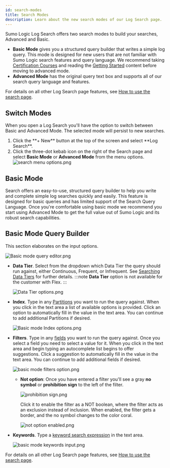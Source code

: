 ```yaml
---
id: search-modes
title: Search Modes
description: Learn about the new search modes of our Log Search page.
---
```


Sumo Logic Log Search offers two search modes to build your searches, Advanced and Basic.

* **Basic Mode** gives you a structured query builder that writes a simple log query. This mode is designed for new users that are not familiar with Sumo Logic search features and query language. We recommend taking [Certification Courses](/docs/get-started/training-certification-faq) and reading the [Getting Started](/docs/get-started) content before moving to advanced mode.
* **Advanced Mode** has the original query text box and supports all of our search query language and features.

For details on all other Log Search page features, see [How to use the search page](/docs/search/get-started-with-search/search-page).

## Switch Modes

When you open a Log Search you'll have the option to switch between Basic and Advanced Mode. The selected mode will persist to new searches.

1. <!--Kanso [**Classic UI**](/docs/get-started/sumo-logic-ui/). Kanso--> Click the **+ New** button at the top of the screen and select **Log Search**. <!--Kanso <br/>[**New UI**](/docs/get-started/sumo-logic-ui-new/). In the main Sumo Logic menu, select **Logs > Log Search**. You can also click the **Go To...** menu at the top of the screen and select **Log Search**.  Kanso-->
1. Click the three-dot kebab icon on the right of the Search page and select **Basic Mode** or **Advanced Mode** from the menu options. <br/>![search menu options.png](/img/search/get-started-search/search-page/search-menu-options.png)

## Basic Mode

Search offers an easy-to-use, structured query builder to help you write and complete simple log searches quickly and easily. This feature is designed for basic queries and has limited support of the Search Query Language. Once you're comfortable using basic mode we recommend you start using Advanced Mode to get the full value out of Sumo Logic and its robust search capabilities.

## Basic Mode Query Builder

This section elaborates on the input options.

![Basic mode query editor.png](/img/search/get-started-search/search-page/basic-mode-query-editor.png)

* **Data Tier**. Select from the dropdown which Data Tier the query should run against, either Continuous, Frequent, or Infrequent. See [Searching Data Tiers](/docs/manage/partitions/data-tiers/searching-data-tiers) for further details.
    :::note
    **Data Tier** option is not available for the customer with Flex.
    :::

    ![Data Tier options.png](/img/search/get-started-search/search-page/Data-Tier-options.png) 

* **Index**. Type in any [Partitions](/docs/manage/partitions) you want to run the query against. When you click in the text area a list of available options is provided. Click an option to automatically fill in the value in the text area. You can continue to add additional Partitions if desired.

    ![Basic mode Index options.png](/img/search/get-started-search/search-page/Basic-mode-Index-options.png)    

* **Filters**. Type in any [fields](/docs/manage/fields) you want to run the query against. Once you select a field you need to select a value for it. When you click in the text area and begin typing an autocomplete list begins to offer suggestions. Click a suggestion to automatically fill in the value in the text area. You can continue to add additional fields if desired.

    ![basic mode filters option.png](/img/search/get-started-search/search-page/basic-mode-filters-option.png)

    * **Not option**: Once you have entered a filter you'll see a gray **no symbol** or **prohibition sign** to the left of the filter.

        ![prohibition sign.png](/img/search/get-started-search/search-page/prohibition-sign.png)

        Click it to enable the filter as a NOT boolean, where the filter acts as an exclusion instead of inclusion. When enabled, the filter gets a border, and the no symbol changes to the color coral.

        ![not option enabled.png](/img/search/get-started-search/search-page/not-option-enabled.png)

* **Keywords**. Type a [keyword search expression](../build-search/keyword-search-expressions.md) in the text area.

    ![basic mode keywords input.png](/img/search/get-started-search/search-page/basic-mode-keywords-input.png)

For details on all other Log Search page features, see [How to use the search page](/docs/search/get-started-with-search/search-page).
